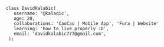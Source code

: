        class DavidKalabic(
          username: '@kalaqic',
          age: 20,
          collaborations: 'CaoCao | Mobile App', 'Fura | Website'
          learning: 'how to live properly :D',
          email: 'davidkalabic777@gmail.com',
        );
<!---
kalaqic/kalaqic is a ✨ special ✨ repository because its `README.md` (this file) appears on your GitHub profile.
You can click the Preview link to take a look at your changes.
--->
